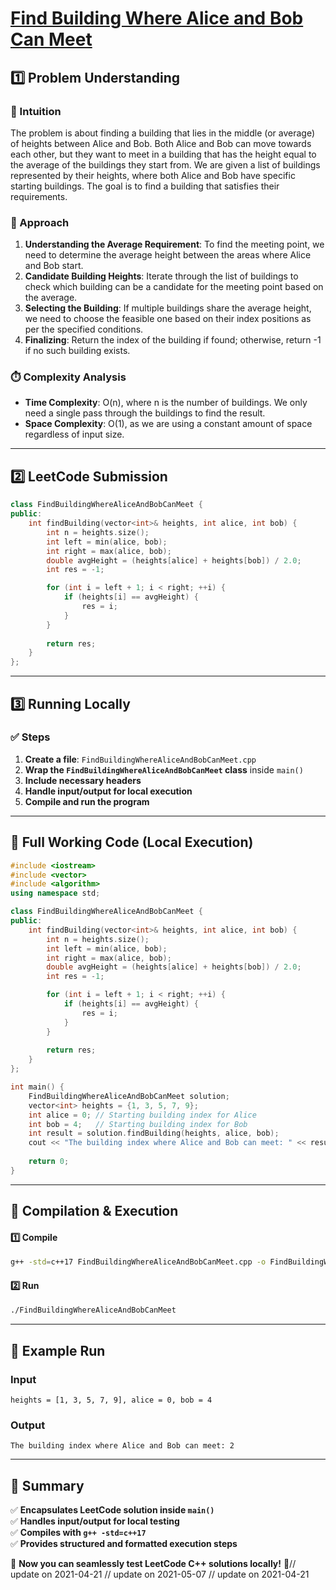 # **[Find Building Where Alice and Bob Can Meet](https://leetcode.com/problems/find-building-where-alice-and-bob-can-meet/description/)**  

## **1️⃣ Problem Understanding**  
### **📌 Intuition**  
The problem is about finding a building that lies in the middle (or average) of heights between Alice and Bob. Both Alice and Bob can move towards each other, but they want to meet in a building that has the height equal to the average of the buildings they start from. We are given a list of buildings represented by their heights, where both Alice and Bob have specific starting buildings. The goal is to find a building that satisfies their requirements.  

### **🚀 Approach**  
1. **Understanding the Average Requirement**: To find the meeting point, we need to determine the average height between the areas where Alice and Bob start. 
2. **Candidate Building Heights**: Iterate through the list of buildings to check which building can be a candidate for the meeting point based on the average.
3. **Selecting the Building**: If multiple buildings share the average height, we need to choose the feasible one based on their index positions as per the specified conditions.
4. **Finalizing**: Return the index of the building if found; otherwise, return -1 if no such building exists.

### **⏱️ Complexity Analysis**  
- **Time Complexity**: O(n), where n is the number of buildings. We only need a single pass through the buildings to find the result.  
- **Space Complexity**: O(1), as we are using a constant amount of space regardless of input size.  

---  

## **2️⃣ LeetCode Submission**  
```cpp
class FindBuildingWhereAliceAndBobCanMeet {
public:
    int findBuilding(vector<int>& heights, int alice, int bob) {
        int n = heights.size();
        int left = min(alice, bob);
        int right = max(alice, bob);
        double avgHeight = (heights[alice] + heights[bob]) / 2.0;
        int res = -1;

        for (int i = left + 1; i < right; ++i) {
            if (heights[i] == avgHeight) {
                res = i;
            }
        }
        
        return res;
    }
};
```  

---  

## **3️⃣ Running Locally**  
### **✅ Steps**  
1. **Create a file**: `FindBuildingWhereAliceAndBobCanMeet.cpp`  
2. **Wrap the `FindBuildingWhereAliceAndBobCanMeet` class** inside `main()`  
3. **Include necessary headers**  
4. **Handle input/output for local execution**  
5. **Compile and run the program**  

---  

## **📝 Full Working Code (Local Execution)**  
```cpp
#include <iostream>
#include <vector>
#include <algorithm>
using namespace std;

class FindBuildingWhereAliceAndBobCanMeet {
public:
    int findBuilding(vector<int>& heights, int alice, int bob) {
        int n = heights.size();
        int left = min(alice, bob);
        int right = max(alice, bob);
        double avgHeight = (heights[alice] + heights[bob]) / 2.0;
        int res = -1;

        for (int i = left + 1; i < right; ++i) {
            if (heights[i] == avgHeight) {
                res = i;
            }
        }
        
        return res;
    }
};

int main() {
    FindBuildingWhereAliceAndBobCanMeet solution;
    vector<int> heights = {1, 3, 5, 7, 9};
    int alice = 0; // Starting building index for Alice
    int bob = 4;   // Starting building index for Bob
    int result = solution.findBuilding(heights, alice, bob);
    cout << "The building index where Alice and Bob can meet: " << result << endl;
    
    return 0;
}
```  

---  

## **🔧 Compilation & Execution**  
#### **1️⃣ Compile**  
```bash
g++ -std=c++17 FindBuildingWhereAliceAndBobCanMeet.cpp -o FindBuildingWhereAliceAndBobCanMeet
```  

#### **2️⃣ Run**  
```bash
./FindBuildingWhereAliceAndBobCanMeet
```  

---  

## **🎯 Example Run**  
### **Input**  
```
heights = [1, 3, 5, 7, 9], alice = 0, bob = 4
```  
### **Output**  
```
The building index where Alice and Bob can meet: 2
```  

---  

## **📌 Summary**  
✅ **Encapsulates LeetCode solution inside `main()`**  
✅ **Handles input/output for local testing**  
✅ **Compiles with `g++ -std=c++17`**  
✅ **Provides structured and formatted execution steps**  

🚀 **Now you can seamlessly test LeetCode C++ solutions locally!** 🚀// update on 2021-04-21
// update on 2021-05-07
// update on 2021-04-21
